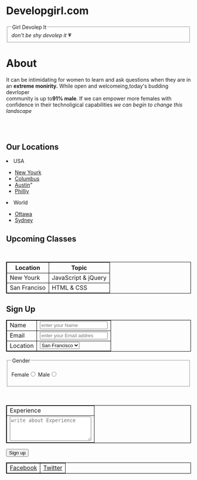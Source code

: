 # Developgirl.com
<!DOCTYPE html>
<html>
    <head>
<meta charset="UTF-8">
<meta name="viewport"content="width"=device-width,intial-scale=1.0>
<meta name="keywords" content="Girls,Girls site,Girls Devolep,Girls,girls secret">
<meta name="author" content="Mamadaliyev">
<title>Devolep Girl</title>
</head>
<body>
<form action="https://t.me/Ilyaz_7616">
<fieldset>
<legend>Girl Devolep It</legend>
<i>don't be shy devolep it </i>&#128151;
</fieldset>
                        
<h1>About</h1>
<p>It can be intimidating for women to learn and ask questions when they are in an <b>extreme monirity.</b>
    While open and welcomeing,today's budding devrloper <br> community is up to<b>91% male</b>.
    If we can empower more females with confidence in their technoligical capabilities <i>we can begin to change this landscape</i>
</p>
<br>
<br>
<h2>Our Locations</h2>
<lu>
    <li>USA</li>
    <ul>
<li> <a href="https://girldevelopit.com/">New Yourk</a></li>
<li><a href="https://girldevelopit.com/">Columbus</a></li>
<li><a href="https://girldevelopit.com/">Austin</a>"</li>
<li><a href="https://girldevelopit.com/">Philliy</a></li>
</ul>
<li>World </li>
<ul>
<li><a href="https://girldevelopit.com/">Ottawa</a></li>
<li><a href="https://girldevelopit.com/">Sydney</a></li>
</ul>
</ul>


<h2>Upcoming Classes</h2>
<style> table, th, td { border: 1px solid black } </style>
<br>
<table>
<tr>
<th>Location</th>
<th>Topic</th>
</tr>
<tr>
<td>New Yourk</td>
<td>JavaScript & jQuery</td>
</tr>
<tr>
<td>San Franciso</td>
<td>HTML & CSS</td>
</tr>
</table>

<h2>Sign Up</h2>
<table>
<tr>
<td> <label for="two">Name</label></td>
<td> <input type="text id="two" required="required" placeholder="enter your Name"></td>
</tr>
<tr>
<td>  <label for="three">Email</label></td>
<td> <input type="email" id="three" required="required" placeholder="enter your Email addres"> </td>
</tr>
<tr>
<td><label for="for">Location</label></td>
<td>
<select id="for">
<option value="San Francisco">San Francisco</option>
<option value="NYC">New Yourk</option>
</select>
</td>
</tr>
</table>

<fieldset>

<legend>Gender</legend>

Female<input type="radio" name="htm">
Male<input type="radio" name="htm">
</fieldset>
<br>
<br>
<table>
    <tr>
 <td><label for="">Experience</label> </td>
</tr>
<tr>
<td><textarea rows="4" cols="25" placeholder="write about Experience"></textarea> </td>
</tr>
</table>
<button type="submit">Sign up</button>
<br>
<table>
<tr>
<td><a href="https://girldevelopit.com">Facebook</a> </td>
<td> <a href="https://girldevelopit.com">Twitter</a></td>
</tr>
</form>
</table>
</body>
</html>
